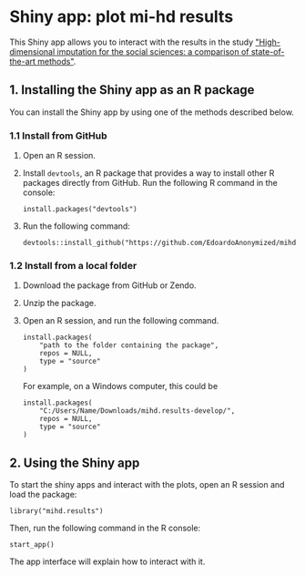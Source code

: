 # Shiny app: plot mi-hd results

This Shiny app allows you to interact with the results in the study ["High-dimensional imputation for the social sciences: a comparison of state-of-the-art methods"](<https://arxiv.org/abs/2208.13656>).

## 1. Installing the Shiny app as an R package

You can install the Shiny app by using one of the methods described below.

### 1.1 Install from GitHub

1. Open an R session.

2. Install `devtools`, an R package that provides a way to install other R packages directly from GitHub. Run the following R command in the console:

    ```
    install.packages("devtools")
    ```

3. Run the following command:

    ```
    devtools::install_github("https://github.com/EdoardoAnonymized/mihd.results")
    ```

### 1.2 Install from a local folder

1. Download the package from GitHub or Zendo.

2. Unzip the package.
    
3. Open an R session, and run the following command.

    ```
    install.packages(
        "path to the folder containing the package",
        repos = NULL,
        type = "source"
    )
    ```

    For example, on a Windows computer, this could be

    ```
    install.packages(
        "C:/Users/Name/Downloads/mihd.results-develop/",
        repos = NULL,
        type = "source"
    )
    ```

## 2. Using the Shiny app

To start the shiny apps and interact with the plots, open an R session and load the package:

```
library("mihd.results")
```

Then, run the following command in the R console:

```
start_app()
```

The app interface will explain how to interact with it.